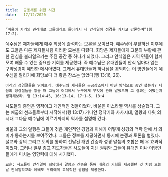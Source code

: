```yaml
---
title:  공동체를 위한 시간
date:   17/12/2020
---
```


`“바울이 자기의 관례대로 그들에게로 들어가서 세 안식일에 성경을 가지고 강론하며”(행 17:2).`

예수님은 제자들에게 매주 회당에 출석하는 모본을 보이셨다. 예수님이 부활하신 이후에도 그들은 다른 제자들처럼 이러한 모본을 따랐다. 회당은 제자들에게 그분의 부활에 관한 관심을 불러일으키는 주된 공간 중 하나가 되었다. 그리고 안식일은 지역 민들이 함께 모여 배울 수 있는 중요한 기회를 제공했다. 즉 예수님은 유대인들이 안식 일마다 읽는 구약성경이 예언한 메시아였다. 그래서 유대인들과 하나님을 경외하는 이 방인들에게 예수님을 알리기에 회당보다 더 좋은 장소는 없었다(행 13:16, 26).

`아래의 성경절들을 읽어보라. 예수님의 제자들은 공공장소에서 어떤 방식으로 증언 했는가? 다음의 성경절들을 읽을 때 그들이 어디에서 누구에게 무엇에 관해 말했으며 그 결과는 어땠는지 생각해보라. 행 13:14~45, 16:13~14, 17:1~5, 18:4`

사도들의 증언은 영적이고 개인적인 것들이었다. 바울은 이스라엘 역사를 상술했다. 그는 애굽의 선조들로부터 시작해서(행 13:17) 가나안 정착기와 사사시대, 열왕과 다윗 의 시대 그다음 예수님에 이르기까지의 역사를 설명해 갔다.

바울과 그의 일행은 그들이 겪은 개인적인 경험과 이해가 어떻게 성경의 맥락 안에 서 의미가 통하는지를 보여주었다. 그들은 정보를 제공하면서 동시에 논쟁과 토론을 벌였다. 설교와 강의 그리고 토의를 통하여 전달된 개인 간증과 성경 말씀의 조합은 매 우 효과적이었다. 그러나 일부 종교 지도자들은 사도들이 지닌 권위와 그들이 유대인 이나 이방인들에게 미치는 영향력에 대해 시기했다.

`교훈: 사도들이 안식일에 회당에서 말씀과 간증을 통해 배움의 기회를 제공했던 것 처럼 오늘날 안식일학교와 예배도 우리에게 교육적인 경험을 제공한다.`